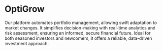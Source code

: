 # OptiGrow
Our platform automates portfolio management, allowing swift adaptation to market changes. It simplifies decision-making with real-time analytics and risk assessment, ensuring an informed, secure financial future. Ideal for both seasoned investors and newcomers, it offers a reliable, data-driven investment approach.
